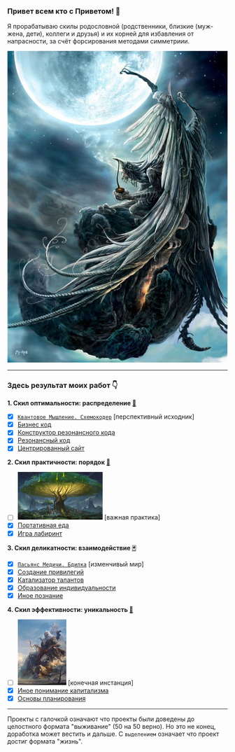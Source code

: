 ### Привет всем кто с Приветом! 👋

Я прорабатываю скилы родословной (родственники, близкие (муж-жена, дети), коллеги и друзья) и их корней для избавления от напрасности, за счёт форсирования методами симметриии.

![](./pictures/164542_119788144759463_100001848353269_134961_7745641_n.jpg)

<hr>

### Здесь результат моих работ 👇

<b>1. Скил оптимальности: распределение <a target="_blank" href="https://www.youtube.com/watch?v=AKO5r0QJO-w">🔪</a></b>
   - [X] <a href="https://github.com/botogame/botogame/blob/main/freedom/distribution/circuit_coder/README.md">`Квантовое Мышление. Схемокодер`</a> [перспективный исходник]
   - [X] <a href="https://github.com/botogame/botogame/blob/main/freedom/distribution/business_code/README.md">Бизнес код</a>
   - [X] <a href="https://github.com/botogame/botogame/blob/main/freedom/distribution/resonance_code_constructor/README.md">Конструктор резонансного кода</a>
   - [X] <a href="https://github.com/botogame/botogame/blob/main/freedom/distribution/resonant_code/README.md">Резонансный код</a>
   - [X] <a href="https://github.com/botogame/botogame/blob/main/freedom/distribution/centered_site/README.md">Центрированный сайт</a>

<b>2. Скил практичности: порядок <a target="_blank" href="https://m.youtube.com/watch?v=PCOXZqw3ST0">🎒</a></b>

   - [ ] ![](./pictures/drevo.jpg) [важная практика] 
   - [X] <a href="https://github.com/botogame/botogame/blob/main/freedom/order/portable_food/README.md">Портативная еда</a>
   - [X] <a href="https://github.com/botogame/botogame/blob/main/freedom/order/maze_game/README.md">Игра лабиринт</a>
   
<b>3. Скил деликатности: взаимодействие <a target="_blank" href="https://youtube.com/watch?v=5PIpqBY8kXM">🃏</a></b>
   - [X] <a target="_blank" href="https://github.com/botogame/botogame/blob/main/freedom/interaction/vigil/README.md">`Пасьянс Медичи. Бдилка`</a> [изменчивый мир]
   - [X] <a href="https://github.com/botogame/botogame/blob/main/freedom/interaction/creating_privileges/README.md">Создание привилегий</a>
   - [X] <a href="https://github.com/botogame/botogame/blob/main/freedom/interaction/talent_catalyst/README.md">Катализатор талантов</a>
   - [X] <a href="https://github.com/botogame/botogame/blob/main/freedom/interaction/education_individuality/README.md">Образование индивидуальности</a>
   - [X] <a href="https://github.com/botogame/botogame/blob/main/freedom/interaction/other_knowledge/README.md">Иное познание</a>

<b>4. Скил эффективности: уникальность <a target="_blank" href="https://www.youtube.com/watch?v=y_Tfj7MyRts">👛</a></b>

   - [ ] ![](./pictures/naa_aa11.jpg) [конечная инстанция] 
   - [X] <a href="https://github.com/botogame/botogame/blob/main/freedom/uniqueness/different_understanding_capitalism/README.md">Иное понимание капитализма</a>
   - [X] <a href="https://github.com/botogame/botogame/blob/main/freedom/uniqueness/planning_basics/README.md">Основы планирования</a>

<hr>

Проекты с галочкой означают что проекты были доведены до целостного формата "выживание" (50 на 50 верно). Но это не конец, доработка может вестить и дальше. С `выделением` означает что проект достиг формата "жизнь".
